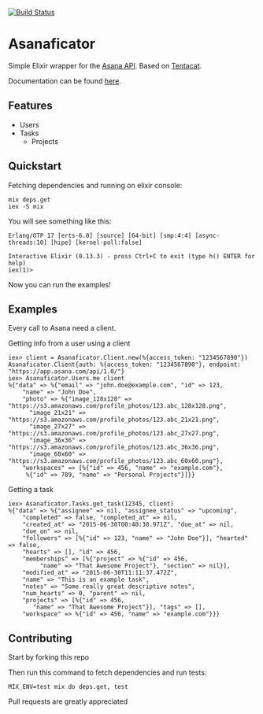[![Build Status](https://travis-ci.org/trenpixster/asanaficator.png)](https://travis-ci.org/trenpixster/asanaficator)

# Asanaficator

Simple Elixir wrapper for the [Asana API](https://asana.com/developers/api-reference).
Based on [Tentacat](https://github.com/edgurgel/tentacat).

Documentation can be found [here](http://hexdocs.pm/asanaficator/).

## Features

* Users
* Tasks
  * Projects

## Quickstart

Fetching dependencies and running on elixir console:

```console
mix deps.get
iex -S mix
```

You will see something like this:

```
Erlang/OTP 17 [erts-6.0] [source] [64-bit] [smp:4:4] [async-threads:10] [hipe] [kernel-poll:false]

Interactive Elixir (0.13.3) - press Ctrl+C to exit (type h() ENTER for help)
iex(1)>
```

Now you can run the examples!

## Examples

Every call to Asana need a client.

Getting info from a user using a client

```iex
iex> client = Asanaficator.Client.new(%{access_token: "1234567890"})
Asanaficator.Client{auth: %{access_token: "1234567890"}, endpoint: "https://app.asana.com/api/1.0/"}
iex> Asanaficator.Users.me client
%{"data" => %{"email" => "john.doe@example.com", "id" => 123,
    "name" => "John Doe",
    "photo" => %{"image_128x128" => "https://s3.amazonaws.com/profile_photos/123.abc_128x128.png",
      "image_21x21" => "https://s3.amazonaws.com/profile_photos/123.abc_21x21.png",
      "image_27x27" => "https://s3.amazonaws.com/profile_photos/123.abc_27x27.png",
      "image_36x36" => "https://s3.amazonaws.com/profile_photos/123.abc_36x36.png",
      "image_60x60" => "https://s3.amazonaws.com/profile_photos/123.abc_60x60.png"},
    "workspaces" => [%{"id" => 456, "name" => "example.com"},
     %{"id" => 789, "name" => "Personal Projects"}]}}
```

Getting a task

```iex
iex> Asanaficator.Tasks.get_task(12345, client)
%{"data" => %{"assignee" => nil, "assignee_status" => "upcoming",
    "completed" => false, "completed_at" => nil,
    "created_at" => "2015-06-30T00:40:30.971Z", "due_at" => nil,
    "due_on" => nil,
    "followers" => [%{"id" => 123, "name" => "John Doe"}], "hearted" => false,
    "hearts" => [], "id" => 456,
    "memberships" => [%{"project" => %{"id" => 456,
         "name" => "That Awesome Project"}, "section" => nil}],
    "modified_at" => "2015-06-30T11:11:37.472Z",
    "name" => "This is an example task",
    "notes" => "Some really great descriptive notes",
    "num_hearts" => 0, "parent" => nil,
    "projects" => [%{"id" => 456,
       "name" => "That Awesome Project"}], "tags" => [],
    "workspace" => %{"id" => 456, "name" => "example.com"}}}
```

## Contributing

Start by forking this repo

Then run this command to fetch dependencies and run tests:

```console
MIX_ENV=test mix do deps.get, test
```

Pull requests are greatly appreciated
